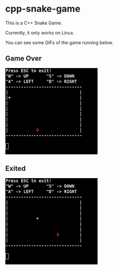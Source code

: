 # cpp-snake-game

This is a C++ Snake Game.

Currently, it only works on Linux.

You can see some GIFs of the game running below.

## Game Over

![Game Over](https://raw.githubusercontent.com/AyresMonteiro/cpp-snake-game/main/media/snake_game-game_over.gif)

## Exited

![Exited](https://raw.githubusercontent.com/AyresMonteiro/cpp-snake-game/main/media/snake_game-pressed_esc.gif)

